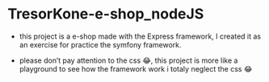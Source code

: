 # TresorKone-e-shop_nodeJS

  - this project is a e-shop made with the Express framework, I 
    created it as an exercise for practice the symfony 
    framework.
    
  - please don’t pay attention to the css 😂, this project is more like a playground to see how the framework work
    i totaly neglect the css 😂


  
